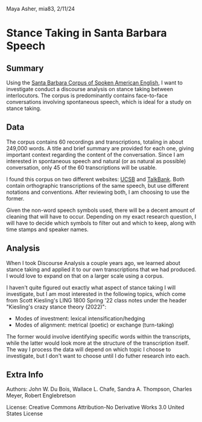 Maya Asher, mia83, 2/11/24
# Stance Taking in Santa Barbara Speech
## Summary
Using the [Santa Barbara Corpus of Spoken American English](https://www.linguistics.ucsb.edu/research/santa-barbara-corpus#access), I want to investigate conduct a discourse analysis on stance taking between interlocutors. The corpus is predominantly contains face-to-face conversations involving spontaneous speech, which is ideal for a study on stance taking. 

## Data
The corpus contains 60 recordings and transcriptions, totaling in about 249,000 words. A title and brief summary are provided for each one, giving important context regarding the content of the conversation. Since I am interested in spontaneous speech and natural (or as natural as possible) conversation, only 45 of the 60 transcriptions will be usable.

I found this corpus on two different websites: [UCSB](https://www.linguistics.ucsb.edu/research/santa-barbara-corpus) and [TalkBank](https://sla.talkbank.org/TBB/ca/SBCSAE). Both contain orthographic transcriptions of the same speech, but use different notations and conventions. After reviewing both, I am choosing to use the former. 

Given the non-word speech symbols used, there will be a decent amount of cleaning that will have to occur. Depending on my exact research question, I will have to decide which symbols to filter out and which to keep, along with time stamps and speaker names. 

## Analysis
When I took Discourse Analysis a couple years ago, we learned about stance taking and applied it to our own transcriptions that we had produced. I would love to expand on that on a larger scale using a corpus.

I haven't quite figured out exactly what aspect of stance taking I will investigate, but I am most interested in the following topics, which come from Scott Kiesling's LING 1800 Spring '22 class notes under the header "Kiesling's crazy stance theory (2022)":

* Modes of investment: lexical intensification/hedging
* Modes of alignment: metrical (poetic) or exchange (turn-taking)

The former would involve identifying specific words within the transcripts, while the latter would look more at the structure of the transcription itself. The way I process the data will depend on which topic I choose to investigate, but I don't want to choose until I do futher research into each.

## Extra Info
Authors: John W. Du Bois, Wallace L. Chafe, Sandra A. Thompson, Charles Meyer, Robert Englebretson

License: Creative Commons Attribution-No Derivative Works 3.0 United States License
